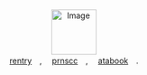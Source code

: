 　　　　　　　　 　　　　　　　　

　　　　　　　　 　　　　　　　　 　　　　　
<p align="center">
  <img src="https://static.wikia.nocookie.net/freddy-fazbears-pizza/images/f/fa/FNaF2_-_Take_Cake_to_the_Children_%28Ni%C3%B1o_llorando%29.gif/revision/latest/scale-to-width/360?cb=20150117063601&path-prefix=es" alt="Image" width="80" height="80">
  <br>
  <a href="https://rentry.co/charlieemily">rentry</a>　,　 <a href="https://pronouns.cc/@charlotteemily">prnscc</a>　,　 <a href="https://charlie.atabook.org">atabook</a>　.
</p>


　　　　　　　　 　　　　　　　　

　　　　　　　　 　　　　　　　　 　　　　　

